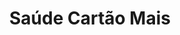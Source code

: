 ---
layout: post
type: post
title: Saúde Cartão Mais
description: ""
excerpt: "Desenvolvimento da landing page Saúde Cartão Mais da Vale Saúde Sempre com Pug e Sass."
categories: ['portfolio']
tags: ['Front-end']
comments: true
type: single
live: "https://saudecartaomais.valesaudesempre.com.br/"
permalink: /portfolio/:title/
---